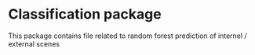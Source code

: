 # Classification package

This package contains file related to random forest prediction of internel / external scenes
